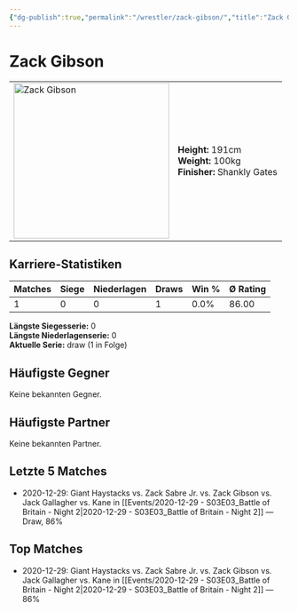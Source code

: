 ```yaml
---
{"dg-publish":true,"permalink":"/wrestler/zack-gibson/","title":"Zack Gibson","tags":["wrestler"],"noteIcon":""}
---
```



# Zack Gibson

<table>
        <tr>
        <td><img src="https://github.com/CptSpaulding1980/choke-slam-wrestling/releases/download/images/Zack_Gibson.png" width="280" alt="Zack Gibson"></td>
        <td>
        <b>Height:</b> 191cm<br>
        <b>Weight:</b> 100kg<br>
        <b>Finisher:</b> Shankly Gates<br>
        </td>
        </tr>
        </table>
        

## Karriere-Statistiken

| Matches | Siege | Niederlagen | Draws | Win % | Ø Rating |
|---------|-------|-------------|-------|-------|-----------|
| 1 | 0 | 0 | 1 | 0.0% | 86.00 |

**Längste Siegesserie:** 0<br>**Längste Niederlagenserie:** 0<br>**Aktuelle Serie:** draw (1 in Folge)


## Häufigste Gegner
Keine bekannten Gegner.

## Häufigste Partner
Keine bekannten Partner.

## Letzte 5 Matches
- 2020-12-29: Giant Haystacks vs. Zack Sabre Jr. vs. Zack Gibson vs. Jack Gallagher vs. Kane in [[Events/2020-12-29 - S03E03_Battle of Britain - Night 2\|2020-12-29 - S03E03_Battle of Britain - Night 2]] — Draw, 86%

## Top Matches
- 2020-12-29: Giant Haystacks vs. Zack Sabre Jr. vs. Zack Gibson vs. Jack Gallagher vs. Kane in [[Events/2020-12-29 - S03E03_Battle of Britain - Night 2\|2020-12-29 - S03E03_Battle of Britain - Night 2]] — 86%
